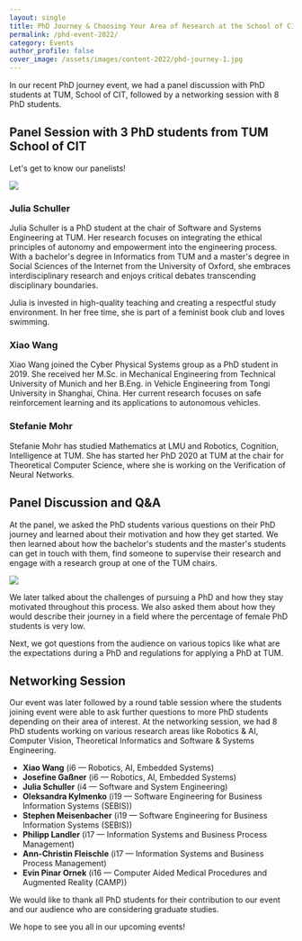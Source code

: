 ```yaml
---
layout: single
title: PhD Journey & Choosing Your Area of Research at the School of CIT
permalink: /phd-event-2022/
category: Events
author_profile: false
cover_image: /assets/images/content-2022/phd-journey-1.jpg
---
```


In our recent PhD journey event, we had a panel discussion with PhD students at TUM, School of CIT, followed by a networking session with 8 PhD students.


## Panel Session with 3 PhD students from TUM School of CIT

Let's get to know our panelists!

![](/assets/images/content-2022/phd-journey-1.jpg)

### Julia Schuller

Julia Schuller is a PhD student at the chair of Software and Systems Engineering at TUM. Her research focuses on integrating the ethical principles of autonomy and empowerment into the engineering process. With a bachelor's degree in Informatics from TUM and a master's degree in Social Sciences of the Internet from the University of Oxford, she embraces interdisciplinary research and enjoys critical debates transcending disciplinary boundaries.

Julia is invested in high-quality teaching and creating a respectful study environment. In her free time, she is part of a feminist book club and loves swimming.

### Xiao Wang
Xiao Wang joined the Cyber Physical Systems group as a PhD student in 2019. She received her M.Sc. in Mechanical Engineering from Technical University of Munich and her B.Eng. in Vehicle Engineering from Tongi University in Shanghai, China. Her current research focuses on safe reinforcement learning and its applications to autonomous vehicles.

### Stefanie Mohr

Stefanie Mohr has studied Mathematics at LMU and Robotics, Cognition, Intelligence at TUM. She has started her PhD 2020 at TUM at the chair for Theoretical Computer Science, where she is working on the Verification of Neural Networks.

## Panel Discussion and Q&A

At the panel, we asked the PhD students various questions on their PhD journey and learned about their motivation and how they get started. We then learned about how the bachelor's students and the master's students can get in touch with them, find someone to supervise their research and engage with a research group at one of the TUM chairs. 

![](/assets/images/content-2022/phd-journey-2.jpg)

We later talked about the challenges of pursuing a PhD and how they stay motivated throughout this process. We also asked them about how they would describe their journey in a field where the percentage of female PhD students is very low. 

Next, we got questions from the audience on various topics like what are the expectations during a PhD and regulations for applying a PhD at TUM.


## Networking Session

Our event was later followed by a round table session where the students joining event were able to ask further questions to more PhD students depending on their area of interest. At the networking session, we had 8 PhD students working on various research areas like Robotics & AI, Computer Vision, Theoretical Informatics and Software & Systems Engineering.

* **Xiao Wang** (i6 — Robotics, AI, Embedded Systems)
* **Josefine Gaßner** (i6 — Robotics, AI, Embedded Systems)
* **Julia Schuller** (i4 — Software and System Engineering)
* **Oleksandra Kylmenko** (i19 — Software Engineering for Business Information Systems (SEBIS))
* **Stephen Meisenbacher** (i19 — Software Engineering for Business Information Systems (SEBIS))
* **Philipp Landler** (i17 — Information Systems and Business Process Management)
* **Ann-Christin Fleischle** (i17 — Information Systems and Business Process Management)
* **Evin Pinar Ornek** (i16 — Computer Aided Medical Procedures and Augmented Reality (CAMP))



We would like to thank all PhD students for their contribution to our event and our audience who are considering graduate studies. 

We hope to see you all in our upcoming events!

